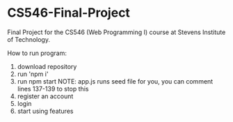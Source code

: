 # CS546-Final-Project
Final Project for the CS546 (Web Programming I) course at Stevens Institute of Technology.

How to run program:

1) download repository
2) run 'npm i'
3) run npm start
   NOTE: app.js runs seed file for you, you can comment lines 137-139 to stop this
4) register an account
5) login
6) start using features
